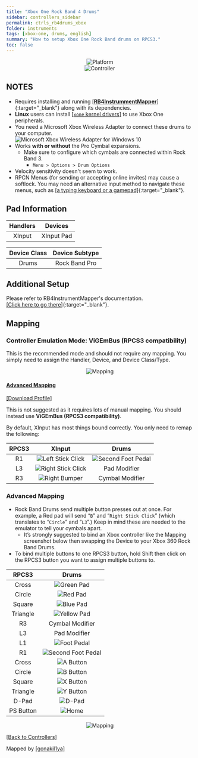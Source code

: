 ```yaml
---
title: "Xbox One Rock Band 4 Drums"
sidebar: controllers_sidebar
permalink: ctrls_rb4drums_xbox
folder: instruments
tags: [xbox-one, drums, english]
summary: "How to setup Xbox One Rock Band drums on RPCS3."
toc: false
---
```


<div align="center"> <img src="https://carlmylo.github.io/rb3-pc/images/instruments/plat/xbx.png" alt="Platform" title="Platform"></div>

<div align="center"> <img src="https://carlmylo.github.io/rb3-pc/images/instruments/cont/rbdrmscontroller.png" alt="Controller" title="Controller"></div>

## NOTES

* Requires installing and running [[**RB4InstrummentMapper**]](https://github.com/TheNathannator/RB4InstrumentMapper/){:target="_blank"} along with its dependencies.
* **Linux** users can install [[`xone` kernel drivers]](https://github.com/dlundqvist/xone) to use Xbox One peripherals.
* You need a Microsoft Xbox Wireless Adapter to connect these drums to your computer.  
    ![Microsoft Xbox Wireless Adapter for Windows 10](https://carlmylo.github.io/rb3-pc/images/btns/ctrls/xbox/receiver.png "Microsoft Xbox Wireless Adapter for Windows 10")  
* Works **with or without** the Pro Cymbal expansions.
    * Make sure to configure which cymbals are connected within Rock Band 3.
        * `Menu > Options > Drum Options`
* Velocity sensitivity doesn't seem to work.
* RPCN Menus (for sending or accepting online invites) may cause a softlock. You may need an alternative input method to navigate these menus, such as [[a typing keyboard or a gamepad]](https://carlmylo.github.io/rb3-pc/ctrls#gamepads){:target="_blank"}.

## Pad Information

| Handlers | Devices |
|:------------------:|:---------------------:|
| XInput | XInput Pad |

| Device Class | Device Subtype |
|:------------------:|:---------------------:|
| Drums | Rock Band Pro |

## Additional Setup

Please refer to RB4InstrumentMapper's documentation.  
[[Click here to go there]](https://github.com/TheNathannator/RB4InstrumentMapper/blob/main/README.md){:target="_blank"}.

## Mapping

### Controller Emulation Mode: ViGEmBus (RPCS3 compatibility)

This is the recommended mode and should not require any mapping. You simply need to assign the Handler, Device, and Device Class/Type.

<div align="center"> <img src="https://carlmylo.github.io/rb3-pc/images/instruments/maps/drmsxomapping.png" alt="Mapping" title="Mapping"></div>

<div class="panel-group" id="accordion">
                    <div class="panel panel-default">
                        <div class="panel-heading">
                            <h4 class="panel-title">
                                <a class="noCrossRef accordion-toggle" data-toggle="collapse" data-parent="#accordion" href="#controller-emulation-mode-vigembus">Advanced Mapping</a>
                            </h4>
                        </div>
                        <div id="controller-emulation-mode-vigembus" class="panel-collapse collapse noCrossRef">
                            <div class="panel-body">
<p><a href="https://github.com/hmxmilohax/rb3-pc/raw/refs/heads/main/downloads/instrument-repo/Xbox%20Rock%20Band%20Drums.7z">[Download Profile]</a></p>
<p>This is not suggested as it requires lots of manual mapping. You should instead use <strong>ViGEmBus (RPCS3 compatibility)</strong>.</p>
<p>By default, XInput has most things bound correctly. You only need to remap the following:</p>

<table>
<thead>
<tr>
<th align="center"><strong>RPCS3</strong></th>
<th align="center"><strong>XInput</strong></th>
<th align="center"><strong>Drums</strong></th>
</tr>
</thead>
<tbody>
<tr>
<td align="center">R1</td>
<td align="center"><img src="https://carlmylo.github.io/rb3-pc/images/btns/ctrls/360/lsc.png" alt="Left Stick Click" title="Left Stick Click"></td>
<td align="center"><img src="https://carlmylo.github.io/rb3-pc/images/btns/drms/rb/kp.png" alt="Second Foot Pedal" title="Second Foot Pedal"></td>
</tr>
<tr>
<td align="center">L3</td>
<td align="center"><img src="https://carlmylo.github.io/rb3-pc/images/btns/ctrls/360/rsc.png" alt="Right Stick Click" title="Right Stick Click"></td>
<td align="center">Pad Modifier</td>
</tr>
<tr>
<td align="center">R3</td>
<td align="center"><img src="https://carlmylo.github.io/rb3-pc/images/btns/ctrls/360/rb.png" alt="Right Bumper" title="Right Bumper"></td>
<td align="center">Cymbal Modifier</td>
</tr>
</tbody>
</table><h3 id="advanced-mapping">Advanced Mapping</h3>
<ul>
<li>Rock Band Drums send multiple button presses out at once. For example, a Red pad will send “<code>B</code>” and “<code>Right Stick Click</code>” (which translates to “<code>Circle</code>” and “<code>L3</code>”.) Keep in mind these are needed to the emulator to tell your cymbals apart.
<ul>
<li>It’s strongly suggested to bind an Xbox controller like the Mapping screenshot below then swapping the Device to your Xbox 360 Rock Band Drums.</li>
</ul>
</li>
<li>To bind multiple buttons to one RPCS3 button, hold Shift then click on the RPCS3 button you want to assign multiple buttons to.</li>
</ul>
<table>
<thead>
<tr>
<th align="center"><strong>RPCS3</strong></th>
<th align="center"><strong>Drums</strong></th>
</tr>
</thead>
<tbody>
<tr>
<td align="center">Cross</td>
<td align="center"><img src="https://carlmylo.github.io/rb3-pc/images/btns/drms/rb/gp.png" alt="Green Pad" title="Green Pad"></td>
</tr>
<tr>
<td align="center">Circle</td>
<td align="center"><img src="https://carlmylo.github.io/rb3-pc/images/btns/drms/rb/rp.png" alt="Red Pad" title="Red Pad"></td>
</tr>
<tr>
<td align="center">Square</td>
<td align="center"><img src="https://carlmylo.github.io/rb3-pc/images/btns/drms/rb/bp.png" alt="Blue Pad" title="Blue Pad"></td>
</tr>
<tr>
<td align="center">Triangle</td>
<td align="center"><img src="https://carlmylo.github.io/rb3-pc/images/btns/drms/rb/yp.png" alt="Yellow Pad" title="Yellow Pad"></td>
</tr>
<tr>
<td align="center">R3</td>
<td align="center">Cymbal Modifier</td>
</tr>
<tr>
<td align="center">L3</td>
<td align="center">Pad Modifier</td>
</tr>
<tr>
<td align="center">L1</td>
<td align="center"><img src="https://carlmylo.github.io/rb3-pc/images/btns/drms/rb/kp.png" alt="Foot Pedal" title="Foot Pedal"></td>
</tr>
<tr>
<td align="center">R1</td>
<td align="center"><img src="https://carlmylo.github.io/rb3-pc/images/btns/drms/rb/kp.png" alt="Second Foot Pedal" title="Second Foot Pedal"></td>
</tr>
<tr>
<td align="center">Cross</td>
<td align="center"><img src="https://carlmylo.github.io/rb3-pc/images/btns/ctrls/360/a.png" alt="A Button" title="A Button"></td>
</tr>
<tr>
<td align="center">Circle</td>
<td align="center"><img src="https://carlmylo.github.io/rb3-pc/images/btns/ctrls/360/b.png" alt="B Button" title="B Button"></td>
</tr>
<tr>
<td align="center">Square</td>
<td align="center"><img src="https://carlmylo.github.io/rb3-pc/images/btns/ctrls/360/x.png" alt="X Button" title="X Button"></td>
</tr>
<tr>
<td align="center">Triangle</td>
<td align="center"><img src="https://carlmylo.github.io/rb3-pc/images/btns/ctrls/360/y.png" alt="Y Button" title="Y Button"></td>
</tr>
<tr>
<td align="center">D-Pad</td>
<td align="center"><img src="https://carlmylo.github.io/rb3-pc/images/btns/ctrls/xbox/dp.png" alt="D-Pad" title="D-Pad"></td>
</tr>
<tr>
<td align="center">PS Button</td>
<td align="center"><img src="https://carlmylo.github.io/rb3-pc/images/btns/drms/rb/home.png" alt="Home" title="Home"></td>
</tr>
</tbody>
</table>
<p><div align="center"> <img src="https://carlmylo.github.io/rb3-pc/images/instruments/maps/drmsxboxrbmapping.png" alt="Mapping" title="Mapping"></div></p>
                            </div>
                        </div>
                    </div>
                    <!-- /.panel -->
</div>
<!-- /.panel-group -->

[[Back to Controllers]](https://carlmylo.github.io/rb3-pc/ctrls#instrument-list)

Mapped by [[gonakil1ya]](https://linktr.ee/Gonakil1ya)
